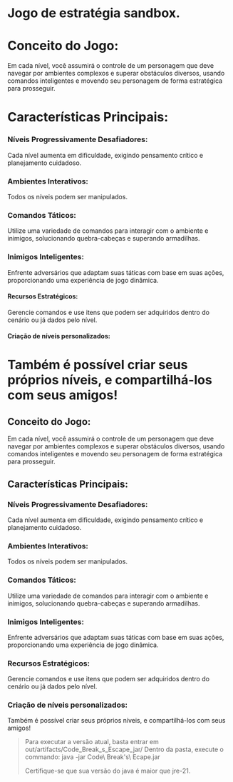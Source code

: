 # Jogo de estratégia sandbox.

# Conceito do Jogo:
Em cada nível, você assumirá o controle de um personagem que deve navegar por ambientes complexos e superar obstáculos diversos, usando comandos inteligentes e movendo seu personagem de forma estratégica para prosseguir.

# Características Principais:

### Níveis Progressivamente Desafiadores:
Cada nível aumenta em dificuldade, exigindo pensamento crítico e planejamento cuidadoso.

### Ambientes Interativos:
Todos os níveis podem ser manipulados.

### Comandos Táticos:
Utilize uma variedade de comandos para interagir com o ambiente e inimigos, solucionando quebra-cabeças e superando armadilhas.

### Inimigos Inteligentes:
Enfrente adversários que adaptam suas táticas com base em suas ações, proporcionando uma experiência de jogo dinâmica.

#### Recursos Estratégicos:
Gerencie comandos e use itens que podem ser adquiridos dentro do cenário ou já dados pelo nível.

#### Criação de níveis personalizados:
Também é possível criar seus próprios níveis, e compartilhá-los com seus amigos!
=======
## Conceito do Jogo:
Em cada nível, você assumirá o controle de um personagem que deve navegar por ambientes complexos e superar obstáculos diversos, usando comandos inteligentes e movendo seu personagem de forma estratégica para prosseguir.

## Características Principais:

### Níveis Progressivamente Desafiadores:
  Cada nível aumenta em dificuldade, exigindo pensamento crítico e planejamento cuidadoso.

### Ambientes Interativos:
  Todos os níveis podem ser manipulados.

### Comandos Táticos:
  Utilize uma variedade de comandos para interagir com o ambiente e inimigos, solucionando quebra-cabeças e superando armadilhas.

### Inimigos Inteligentes:
  Enfrente adversários que adaptam suas táticas com base em suas ações, proporcionando uma experiência de jogo dinâmica.

### Recursos Estratégicos:
  Gerencie comandos e use itens que podem ser adquiridos dentro do cenário ou já dados pelo nível.

### Criação de níveis personalizados:
  Também é possível criar seus próprios níveis, e compartilhá-los com seus amigos!

> Para executar a versão atual, basta entrar em out/artifacts/Code_Break_s_Escape_jar/
> Dentro da pasta, execute o commando: java -jar Code\ Break\'s\ Ecape.jar 
>
> Certifique-se que sua versão do java é maior que jre-21.
